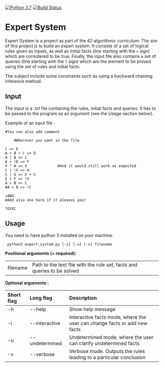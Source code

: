 [![Python 3.7](https://img.shields.io/badge/python-3.7-blue.svg)](https://www.python.org/downloads/release/python-360/)
[![Build Status](https://travis-ci.org/gvannest/expert_system.svg?branch=master)](https://travis-ci.org/gvannest/expert_system)


# Expert System

Expert System is a project as part of the 42 algorithmic curriculum.
The aim of this project is to build an expert system. It consists of a set of logical rules given as inputs,
as well as initial facts (line starting with the `=` sign) which are considered to be true.
Finally, the input file also contains a set of queries (line starting with the `?` sign) which are the element to be proved using the set of rules and initial facts.

The subject include some constraints such as using a backward chaining inference method.

## Input

The input is a .txt file containing the rules, initial facts and queries.
It has to be passed to the program as an argument (see the *Usage* section below).

Example of an input file :

```
#You can also add comment

    #Wherever you want in the file

C => E
A + B + C => D
A | B => C
A + !B => F
V ^ W => X              #And it would still work as expected
C | !G => H
C | G => X + V
E + F => !V
A + B => C
#A + B => !C

=ABG
#Add also one here if it pleases you!

?GVXC
```


## Usage

You need to have python 3 installed on your machine.

``` python3 expert_system.py [-i] [-u] [-v] filename```

**Positional arguments (= required):**

| | | |
|-|-|-|
|filename| Path to the text file with the rule set, facts and queries to be solved|
  

**Optional arguments :**

Short flag       | Long flag              | Description
:----------------|:-----------------------| :---------------------------|
  -h             | --help                 |    Show help message
  -i             | --interactive          |    Interactive facts mode, where the user can change facts or add new facts
  -u             | --undetermined         |    Undetermined mode, where the user can clarify undetermined facts
  -v             | --verbose              |    Verbose mode. Outputs the rules leading to a particular conclusion
